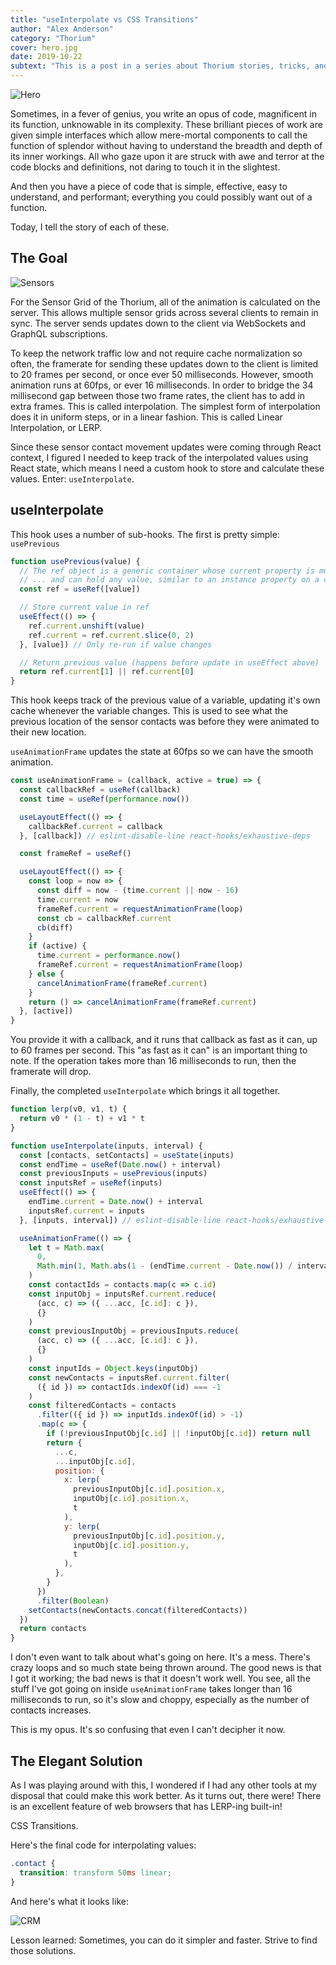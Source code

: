 ```yaml
---
title: "useInterpolate vs CSS Transitions"
author: "Alex Anderson"
category: "Thorium"
cover: hero.jpg
date: 2019-10-22
subtext: "This is a post in a series about Thorium stories, tricks, and techniques. Learn more at https://thoriumsim.com"
---
```


![Hero](hero.jpg)

Sometimes, in a fever of genius, you write an opus of code, magnificent in its function, unknowable in its complexity. These brilliant pieces of work are given simple interfaces which allow mere-mortal components to call the function of splendor without having to understand the breadth and depth of its inner workings. All who gaze upon it are struck with awe and terror at the code blocks and definitions, not daring to touch it in the slightest.

And then you have a piece of code that is simple, effective, easy to understand, and performant; everything you could possibly want out of a function.

Today, I tell the story of each of these.

## The Goal

![Sensors](https://thoriumsim.com/img/card_sensors.jpg)

For the Sensor Grid of the Thorium, all of the animation is calculated on the server. This allows multiple sensor grids across several clients to remain in sync. The server sends updates down to the client via WebSockets and GraphQL subscriptions.

To keep the network traffic low and not require cache normalization so often, the framerate for sending these updates down to the client is limited to 20 frames per second, or once ever 50 milliseconds. However, smooth animation runs at 60fps, or ever 16 milliseconds. In order to bridge the 34 millisecond gap between those two frame rates, the client has to add in extra frames. This is called interpolation. The simplest form of interpolation does it in uniform steps, or in a linear fashion. This is called Linear Interpolation, or LERP.

Since these sensor contact movement updates were coming through React context, I figured I needed to keep track of the interpolated values using React state, which means I need a custom hook to store and calculate these values. Enter: `useInterpolate`.

## useInterpolate

This hook uses a number of sub-hooks. The first is pretty simple: `usePrevious`

```javascript
function usePrevious(value) {
  // The ref object is a generic container whose current property is mutable ...
  // ... and can hold any value, similar to an instance property on a class
  const ref = useRef([value])

  // Store current value in ref
  useEffect(() => {
    ref.current.unshift(value)
    ref.current = ref.current.slice(0, 2)
  }, [value]) // Only re-run if value changes

  // Return previous value (happens before update in useEffect above)
  return ref.current[1] || ref.current[0]
}
```

This hook keeps track of the previous value of a variable, updating it's own cache whenever the variable changes. This is used to see what the previous location of the sensor contacts was before they were animated to their new location.

`useAnimationFrame` updates the state at 60fps so we can have the smooth animation.

```javascript
const useAnimationFrame = (callback, active = true) => {
  const callbackRef = useRef(callback)
  const time = useRef(performance.now())

  useLayoutEffect(() => {
    callbackRef.current = callback
  }, [callback]) // eslint-disable-line react-hooks/exhaustive-deps

  const frameRef = useRef()

  useLayoutEffect(() => {
    const loop = now => {
      const diff = now - (time.current || now - 16)
      time.current = now
      frameRef.current = requestAnimationFrame(loop)
      const cb = callbackRef.current
      cb(diff)
    }
    if (active) {
      time.current = performance.now()
      frameRef.current = requestAnimationFrame(loop)
    } else {
      cancelAnimationFrame(frameRef.current)
    }
    return () => cancelAnimationFrame(frameRef.current)
  }, [active])
}
```

You provide it with a callback, and it runs that callback as fast as it can, up to 60 frames per second. This "as fast as it can" is an important thing to note. If the operation takes more than 16 milliseconds to run, then the framerate will drop.

Finally, the completed `useInterpolate` which brings it all together.

```javascript
function lerp(v0, v1, t) {
  return v0 * (1 - t) + v1 * t
}

function useInterpolate(inputs, interval) {
  const [contacts, setContacts] = useState(inputs)
  const endTime = useRef(Date.now() + interval)
  const previousInputs = usePrevious(inputs)
  const inputsRef = useRef(inputs)
  useEffect(() => {
    endTime.current = Date.now() + interval
    inputsRef.current = inputs
  }, [inputs, interval]) // eslint-disable-line react-hooks/exhaustive-deps

  useAnimationFrame(() => {
    let t = Math.max(
      0,
      Math.min(1, Math.abs(1 - (endTime.current - Date.now()) / interval))
    )
    const contactIds = contacts.map(c => c.id)
    const inputObj = inputsRef.current.reduce(
      (acc, c) => ({ ...acc, [c.id]: c }),
      {}
    )
    const previousInputObj = previousInputs.reduce(
      (acc, c) => ({ ...acc, [c.id]: c }),
      {}
    )
    const inputIds = Object.keys(inputObj)
    const newContacts = inputsRef.current.filter(
      ({ id }) => contactIds.indexOf(id) === -1
    )
    const filteredContacts = contacts
      .filter(({ id }) => inputIds.indexOf(id) > -1)
      .map(c => {
        if (!previousInputObj[c.id] || !inputObj[c.id]) return null
        return {
          ...c,
          ...inputObj[c.id],
          position: {
            x: lerp(
              previousInputObj[c.id].position.x,
              inputObj[c.id].position.x,
              t
            ),
            y: lerp(
              previousInputObj[c.id].position.y,
              inputObj[c.id].position.y,
              t
            ),
          },
        }
      })
      .filter(Boolean)
    setContacts(newContacts.concat(filteredContacts))
  })
  return contacts
}
```

I don't even want to talk about what's going on here. It's a mess. There's crazy loops and so much state being thrown around. The good news is that I got it working; the bad news is that it doesn't work well. You see, all the stuff I've got going on inside `useAnimationFrame` takes longer than 16 milliseconds to run, so it's slow and choppy, especially as the number of contacts increases.

This is my opus. It's so confusing that even I can't decipher it now.

## The Elegant Solution

As I was playing around with this, I wondered if I had any other tools at my disposal that could make this work better. As it turns out, there were! There is an excellent feature of web browsers that has LERP-ing built-in!

CSS Transitions.

Here's the final code for interpolating values:

```css
.contact {
  transition: transform 50ms linear;
}
```

And here's what it looks like:

![CRM](crm.gif)

Lesson learned: Sometimes, you can do it simpler and faster. Strive to find those solutions.
